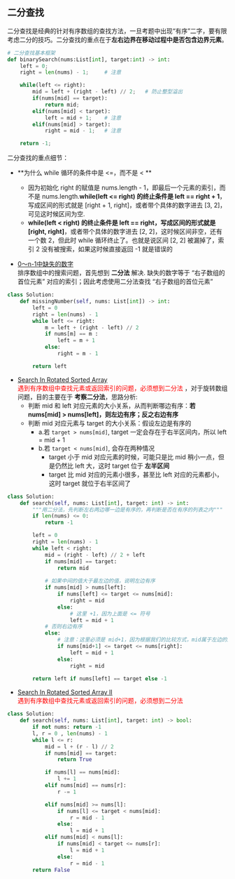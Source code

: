 ## 二分查找 
二分查找是经典的针对有序数组的查找方法，一旦考题中出现“有序”二字，要有限考虑二分的技巧。二分查找的重点在于**左右边界在移动过程中是否包含边界元素**。

```python 
# 二分查找基本框架 
def binarySearch(nums:List[int], target:int) -> int:
    left = 0; 
    right = len(nums) - 1;     # 注意

    while(left <= right):
        mid = left + (right - left) // 2;   # 防止整型溢出
        if(nums[mid] == target):
            return mid; 
        elif(nums[mid] < target):
            left = mid + 1;    # 注意
        elif(nums[mid] > target):
            right = mid - 1;   # 注意

    return -1;
``` 
二分查找的重点细节：
- **为什么 while 循环的条件中是 <=，而不是 < ** 
    - 因为初始化 right 的赋值是 nums.length - 1，即最后一个元素的索引，而不是 nums.length.**while(left <= right) 的终止条件是 left == right + 1**，写成区间的形式就是 [right + 1, right]，或者带个具体的数字进去 [3, 2]，可见这时候区间为空.
    -  **while(left < right) 的终止条件是 left == right，写成区间的形式就是 [right, right]**，或者带个具体的数字进去 [2, 2]，这时候区间非空，还有一个数 2，但此时 while 循环终止了。也就是说区间 [2, 2] 被漏掉了，索引 2 没有被搜索，如果这时候直接返回 -1 就是错误的  




- [ 0～n-1中缺失的数字 ]( https://leetcode.cn/problems/que-shi-de-shu-zi-lcof/ )  
排序数组中的搜索问题，首先想到 **二分法** 解决. 缺失的数字等于 “右子数组的首位元素” 对应的索引；因此考虑使用二分法查找 “右子数组的首位元素”
```python 
class Solution:
    def missingNumber(self, nums: List[int]) -> int:
        left = 0 
        right = len(nums) - 1 
        while left <= right:
            m = left + (right - left) // 2
            if nums[m] == m :
                left = m + 1 
            else:
                right = m - 1

        return left 
``` 

- [ Search In Rotated Sorted Array ]( https://leetcode.cn/problems/search-in-rotated-sorted-array/description/ )  
<font color="red"> 遇到有序数组中查找元素或返回索引的问题，必须想到二分法 </font>，对于旋转数组问题，目的主要在于 **考察二分法**，思路分析:
    - 判断 mid 和 left 对应元素的大小关系，从而判断哪边有序：**若 nums[mid] > nums[left]，则左边有序；反之右边有序** 
    - 判断 mid 对应元素与 target 的大小关系：假设左边是有序的
        - a.若 `target > nums[mid]`, target 一定会存在于右半区间内，所以 left = mid + 1
        - b.若 `target < nums[mid]`, 会存在两种情况
            - target 小于 mid 对应元素的时候，可能只是比 mid 稍小一点，但是仍然比 left 大，这时 target 位于 **左半区间** 
            - target 比 mid 对应的元素小很多，甚至比 left 对应的元素都小，这时 target 就位于右半区间了 
        
```python 
class Solution:
    def search(self, nums: List[int], target: int) -> int:
        """用二分法，先判断左右两边哪一边是有序的，再判断是否在有序的列表之内"""
        if len(nums) <= 0:
            return -1

        left = 0
        right = len(nums) - 1
        while left < right:
            mid = (right - left) // 2 + left
            if nums[mid] == target:
                return mid
            
            # 如果中间的值大于最左边的值，说明左边有序
            if nums[mid] > nums[left]:
                if nums[left] <= target <= nums[mid]:
                    right = mid
                else:
                    # 这里 +1，因为上面是 <= 符号
                    left = mid + 1
            # 否则右边有序
            else:
                # 注意：这里必须是 mid+1，因为根据我们的比较方式，mid属于左边的序列
                if nums[mid+1] <= target <= nums[right]:
                    left = mid + 1
                else:
                    right = mid
                    
        return left if nums[left] == target else -1
```    

- [ Search In Rotated Sorted Array II ]( https://leetcode.cn/problems/search-in-rotated-sorted-array-ii/description/ )  
<font color="red"> 遇到有序数组中查找元素或返回索引的问题，必须想到二分法 </font> 
        
```python 
class Solution:
    def search(self, nums: List[int], target: int) -> bool: 
        if not nums: return -1 
        l, r = 0 , len(nums) - 1 
        while l <= r:
            mid = l + (r - l) // 2 
            if nums[mid] == target:
                return True 

            if nums[l] == nums[mid]:
                l += 1 
            elif nums[mid] == nums[r]:
                r -= 1 

            elif nums[mid] >= nums[l]: 
                if nums[l] <= target < nums[mid]:
                    r = mid - 1
                else: 
                    l = mid + 1
            elif nums[mid] < nums[l]: 
                if nums[mid] < target <= nums[r]:
                    l = mid + 1
                else: 
                    r = mid - 1
        return False
```



